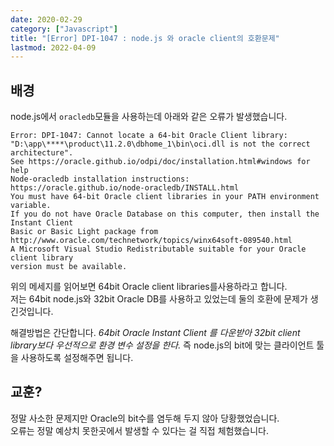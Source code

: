 ```yaml
---
date: 2020-02-29
category: ["Javascript"]
title: "[Error] DPI-1047 : node.js 와 oracle client의 호환문제"
lastmod: 2022-04-09
---
```

## 배경
node.js에서 `oracledb`모듈을 사용하는데 아래와 같은 오류가 발생했습니다.
```
Error: DPI-1047: Cannot locate a 64-bit Oracle Client library:
"D:\app\****\product\11.2.0\dbhome_1\bin\oci.dll is not the correct architecture". 
See https://oracle.github.io/odpi/doc/installation.html#windows for help
Node-oracledb installation instructions: https://oracle.github.io/node-oracledb/INSTALL.html
You must have 64-bit Oracle client libraries in your PATH environment variable.
If you do not have Oracle Database on this computer, then install the Instant Client 
Basic or Basic Light package from
http://www.oracle.com/technetwork/topics/winx64soft-089540.html
A Microsoft Visual Studio Redistributable suitable for your Oracle client library 
version must be available.
```  
위의 메세지를 읽어보면 64bit Oracle client libraries를사용하라고 합니다.  
저는 64bit node.js와 32bit Oracle DB를 사용하고 있었는데 둘의 호환에 문제가 생긴것입니다.  

해결방법은 간단합니다. 
*64bit Oracle Instant Client 를 다운받아 32bit client library보다 우선적으로 환경 변수 설정을 한다.* 
즉 node.js의 bit에 맞는 클라이언트 툴을 사용하도록 설정해주면 됩니다.
  
## 교훈?  
정말 사소한 문제지만 Oracle의 bit수를 염두해 두지 않아 당황했었습니다.  
오류는 정말 예상치 못한곳에서 발생할 수 있다는 걸 직접 체험했습니다.